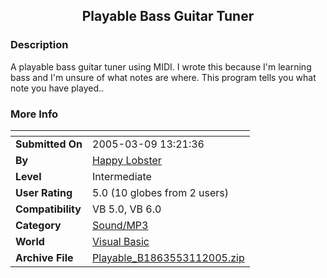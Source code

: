 ﻿<div align="center">

## Playable Bass Guitar Tuner


</div>

### Description

A playable bass guitar tuner using MIDI. I wrote this because I'm learning bass and I'm unsure of what notes are where. This program tells you what note you have played..
 
### More Info
 


<span>             |<span>
---                |---
**Submitted On**   |2005-03-09 13:21:36
**By**             |[Happy Lobster](https://github.com/Planet-Source-Code/PSCIndex/blob/master/ByAuthor/happy-lobster.md)
**Level**          |Intermediate
**User Rating**    |5.0 (10 globes from 2 users)
**Compatibility**  |VB 5\.0, VB 6\.0
**Category**       |[Sound/MP3](https://github.com/Planet-Source-Code/PSCIndex/blob/master/ByCategory/sound-mp3__1-45.md)
**World**          |[Visual Basic](https://github.com/Planet-Source-Code/PSCIndex/blob/master/ByWorld/visual-basic.md)
**Archive File**   |[Playable\_B1863553112005\.zip](https://github.com/Planet-Source-Code/happy-lobster-playable-bass-guitar-tuner__1-59419/archive/master.zip)








